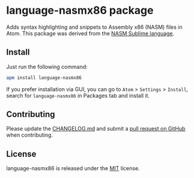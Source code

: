 # language-nasmx86 package

Adds syntax highlighting and snippets to Assembly x86 (NASM) files in Atom. This package was derived from the [NASM Sublime language](http://github.com/alkhe/Assembly-x86).

## Install

Just run the following command:
```bash
apm install language-nasmx86
```

If you prefer installation via GUI, you can go to `Atom` > `Settings` > `Install`, search for `language-nasmx86` in Packages tab and install it.

## Contributing
Please update the [CHANGELOG.md](CHANGELOG.md) and submit a [pull request on GitHub](https://help.github.com/articles/using-pull-requests) when contributing.

## License
language-nasmx86 is released under the [MIT](LICENSE.md) license.
